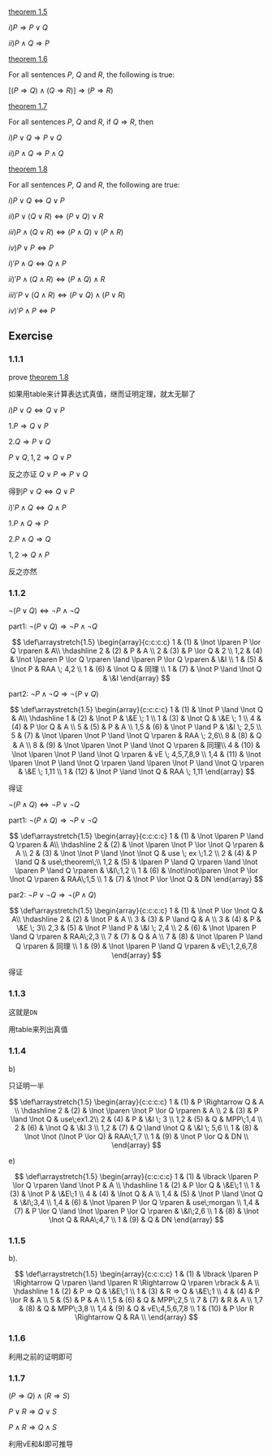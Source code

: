 [theorem 1.5](#t1_5)

$i) P \Rightarrow P \lor Q$

$ii) P \land Q \Rightarrow P$

[theorem 1.6](#t1_6)

For all sentences $P$, $Q$ and $R$, the following is true:

$\lbrack\lparen P\Rightarrow Q \rparen \land \lparen Q \Rightarrow R \rparen \rbrack \Rightarrow \lparen P \Rightarrow R \rparen$

[theorem 1.7](#t1_7)

For all sentences $P$, $Q$ and $R$, if $Q \Rightarrow R$, then

$i) P \lor Q \Rightarrow P \lor Q$

$ii) P \land Q \Rightarrow P \land Q$

[theorem 1.8](#t1_8)

For all sentences $P$, $Q$ and $R$, the following are true:

$i) P \lor Q \Leftrightarrow Q \lor P$

$ii) P \lor \lparen Q \lor R \rparen \Leftrightarrow \lparen P \lor Q \rparen \lor R$

$iii) P \land \lparen Q \lor R \rparen \Leftrightarrow \lparen P \land Q \rparen \lor \lparen P \land R\rparen$

$iv) P \lor P \Leftrightarrow P$

$i)' P \land Q \Leftrightarrow Q \land P$

$ii)' P \land \lparen Q \land R \rparen \Leftrightarrow \lparen P \land Q \rparen \land R$

$iii)' P \lor \lparen Q \land R \rparen \Leftrightarrow \lparen P \lor Q \rparen \land \lparen P \lor R\rparen$

$iv)' P \land P \Leftrightarrow P$

## Exercise

### 1.1.1

prove [theorem 1.8](#t1_8)

如果用table来计算表达式真值，继而证明定理，就太无聊了

$i) P \lor Q \Leftrightarrow Q \lor P$

$1. P \Rightarrow Q \lor P$

$2. Q \Rightarrow P \lor Q$

$P \lor Q, 1, 2 \Rightarrow Q \lor P$

反之亦证 $Q \lor P \Rightarrow P \lor Q$

得到$P \lor Q \Leftrightarrow Q \lor P$

$i)' P \land Q \Leftrightarrow Q \land P$

$1. P \land Q \Rightarrow P$

$2. P \land Q \Rightarrow Q$

$1, 2 \Rightarrow Q \land P$

反之亦然

### 1.1.2

$\lnot \lparen P \lor Q \rparen \Leftrightarrow \lnot P \land \lnot Q$

part1: $\lnot \lparen P \lor Q \rparen \Rightarrow \lnot P \land \lnot Q$

$$
\def\arraystretch{1.5}
   \begin{array}{c:c:c:c}
   1 & (1) & \lnot \lparen P \lor Q \rparen & A\\
   \hdashline
   2 & (2) & P & A \\
   2 & (3) & P \lor Q & 2 \\
   1,2 & (4) & \lnot \lparen P \lor Q \rparen \land \lparen P \lor Q \rparen & \&I \\
   1 & (5) & \lnot P & RAA \; 4,2 \\
   1 & (6) & \lnot Q & 同理 \\
   1 & (7) & \lnot P \land \lnot Q & \&I
\end{array}
$$

part2: $\lnot P \land \lnot Q \Rightarrow \lnot \lparen P \lor Q \rparen$

$$
\def\arraystretch{1.5}
   \begin{array}{c:c:c:c}
   1 & (1) & \lnot P \land \lnot Q & A\\
   \hdashline
   1 & (2) & \lnot P & \&E \; 1 \\
   1 & (3) & \lnot Q & \&E \; 1 \\
   4 & (4) & P \lor Q & A \\
   5 & (5) & P & A \\
   1,5 & (6) & \lnot P \land P & \&I \; 2,5 \\
   5 & (7) & \lnot \lparen \lnot P \land \lnot Q \rparen & RAA \; 2,6\\
   8 & (8) & Q & A \\
   8 & (9) & \lnot \lparen \lnot P \land \lnot Q \rparen & 同理\\
   4 & (10) & \lnot \lparen \lnot P \land \lnot Q \rparen & vE \; 4,5,7,8,9 \\
   1,4 & (11) & \lnot \lparen \lnot P \land \lnot Q \rparen \land \lparen \lnot P \land \lnot Q \rparen & \&E \; 1,11 \\
   1 & (12) & \lnot P \land \lnot Q & RAA \; 1,11
\end{array}
$$

得证

$\lnot \lparen P \land Q \rparen \Leftrightarrow \lnot P \lor \lnot Q$

part1: $\lnot \lparen P \land Q \rparen \Rightarrow \lnot P \lor \lnot Q$

$$
\def\arraystretch{1.5}
   \begin{array}{c:c:c:c}
   1 & (1) & \lnot \lparen P \land Q \rparen & A\\
   \hdashline
   2 & (2) & \lnot \lparen \lnot P \lor \lnot Q \rparen & A \\
   2 & (3) & \lnot \lnot P \land \lnot \lnot Q & use \; ex \;1.2 \\
   2 & (4) & P \land Q & use\;theorem\;\\
   1,2 & (5) & \lparen P \land Q \rparen \land \lnot \lparen P \land Q \rparen & \&I\;1,2 \\
   1 & (6) & \lnot\lnot\lparen \lnot P \lor \lnot Q \rparen & RAA\;1,5 \\
   1 & (7) & \lnot P \lor \lnot Q & DN
\end{array}
$$

par2: $\lnot P \lor \lnot Q \Rightarrow \lnot \lparen P \land Q \rparen$

$$
\def\arraystretch{1.5}
   \begin{array}{c:c:c:c}
   1 & (1) & \lnot P \lor \lnot Q & A\\
   \hdashline
   2 & (2) & \lnot P & A \\
   3 & (3) & P \land Q & A \\
   3 & (4) & P & \&E \; 3\\
   2,3 & (5) & \lnot P \land P & \&I \; 2,4 \\
   2 & (6) & \lnot \lparen P \land Q \rparen & RAA\;2,3 \\
   7 & (7) & Q & A \\
   7 & (8) & \lnot \lparen P \land Q \rparen & 同理 \\
   1 & (9) & \lnot \lparen P \land Q \rparen & vE\;1,2,6,7,8
\end{array}
$$

得证

### 1.1.3

这就是`DN`

用table来列出真值

### 1.1.4

b)

只证明一半

$$
\def\arraystretch{1.5}
   \begin{array}{c:c:c:c}
   1 & (1) & P \Rightarrow Q & A \\
   \hdashline
   2 & (2) & \lnot \lparen \lnot P \lor Q \rparen & A \\
   2 & (3) & P \land \lnot Q & use\;ex1.2\\
   2 & (4) & P & \&I \; 3 \\
   1,2 & (5) & Q & MPP\;1,4 \\
   2 & (6) & \lnot Q & \&I 3 \\
   1,2 & (7) & Q \land \lnot Q & \&I \; 5,6 \\
   1 & (8) & \lnot \lnot (\lnot P \lor Q) & RAA\;1,7 \\
   1 & (9) & \lnot P \lor Q & DN \\
\end{array}
$$

e)

$$
\def\arraystretch{1.5}
   \begin{array}{c:c:c:c}
   1 & (1) & \lbrack \lparen P \lor Q \rparen \land \lnot P & A \\
   \hdashline
   1 & (2) & P \lor Q & \&E\;1 \\
   1 & (3) & \lnot P & \&E\;1 \\
   4 & (4) & \lnot Q & A \\
   1,4 & (5) & \lnot P \land \lnot Q & \&I\;3,4 \\
   1,4 & (6) & \lnot \lparen P \lor Q \rparen & use\;morgan \\
   1,4 & (7) & P \lor Q \land \lnot \lparen P \lor Q \rparen & \&I\;2,6 \\
   1 & (8) & \lnot \lnot Q & RAA\;4,7 \\
   1 & (9) & Q & DN
\end{array}
$$

### 1.1.5

b).

$$
\def\arraystretch{1.5}
   \begin{array}{c:c:c:c}
   1 & (1) & \lbrack \lparen P \Rightarrow Q \rparen \land \lparen R \Rightarrow Q \rparen \rbrack & A \\
   \hdashline
   1 & (2) & P => Q & \&E\;1 \\
   1 & (3) & R => Q & \&E\;1 \\
   4 & (4) & P \lor R & A \\
   5 & (5) & P & A \\
   1,5 & (6) & Q & MPP\;2,5 \\
   7 & (7) & R & A \\
   1,7 & (8) & Q & MPP\;3,8 \\
   1,4 & (9) & Q & vE\;4,5,6,7,8 \\
   1 & (10) & P \lor R \Rightarrow Q & RA \\
\end{array}
$$

### 1.1.6

利用之前的证明即可

### 1.1.7

$\lparen P \Rightarrow Q \rparen \land \lparen R \Rightarrow S \rparen$

$P \lor R \Rightarrow Q \lor S$

$P \land R \Rightarrow Q \land S$

利用vE和&I即可推导